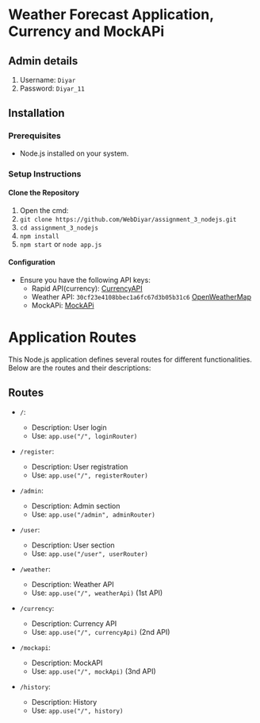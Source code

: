 # Weather Forecast Application, Currency and MockAPi

## Admin details
1) Username: `Diyar`
2) Password: `Diyar_11`
   
## Installation

### Prerequisites

- Node.js installed on your system.

### Setup Instructions

#### Clone the Repository

1) Open the cmd:
2) `git clone https://github.com/WebDiyar/assignment_3_nodejs.git`
3) `cd assignment_3_nodejs`
4) `npm install`
5) `npm start` or `node app.js`

#### Configuration

- Ensure you have the following API keys:
  - Rapid API(currency):  [CurrencyAPI](https://rapidapi.com/TockaAyman/api/currencyconverter9)
  - Weather API: `30cf23e4108bbec1a6fc67d3b05b31c6` [OpenWeatherMap](https://openweathermap.org/)
  - MockAPi: [MockAPi](https://6559fa956981238d054d0040.mockapi.io/users)
 
# Application Routes

This Node.js application defines several routes for different functionalities. Below are the routes and their descriptions:

## Routes

- `/`: 
  - Description: User login
  - Use: `app.use("/", loginRouter)`
  
- `/register`: 
  - Description: User registration
  - Use: `app.use("/", registerRouter)`

- `/admin`: 
  - Description: Admin section
  - Use: `app.use("/admin", adminRouter)`

- `/user`: 
  - Description: User section
  - Use: `app.use("/user", userRouter)`

- `/weather`: 
  - Description: Weather API
  - Use: `app.use("/", weatherApi)` (1st API)

- `/currency`: 
  - Description: Currency API
  - Use: `app.use("/", currencyApi)` (2nd API)

- `/mockapi`: 
  - Description: MockAPI
  - Use: `app.use("/", mockApi)` (3nd API)
  
- `/history`: 
  - Description: History
  - Use: `app.use("/", history)`
